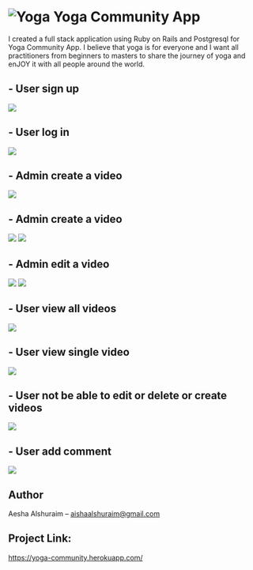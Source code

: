 # ![Yoga](yogi.png) Yoga Community App
I created a full stack application using Ruby on Rails and Postgresql for Yoga Community App. I believe that yoga is for everyone and I want all practitioners from beginners to masters to share the journey of yoga and enJOY it with all people around the world.


## - User sign up

![](Sign_up.png)

## - User log in

![](Login.png)


## - Admin create a video

![](New_video.png)

## - Admin create a video

![](New_video.png)
![](Added_video.png)


## - Admin edit a video

![](Edit_video.png)
![](Edited_video.png)

## - User view all videos

![](show_videos.png)

## - User view single video

![](View_video.png)

## - User not be able to edit or delete or create videos 

![](Admin.png)

## - User add comment 

![](Add_comment.png)


## Author

Aesha Alshuraim – aishaalshuraim@gmail.com

## Project Link:

https://yoga-community.herokuapp.com/


